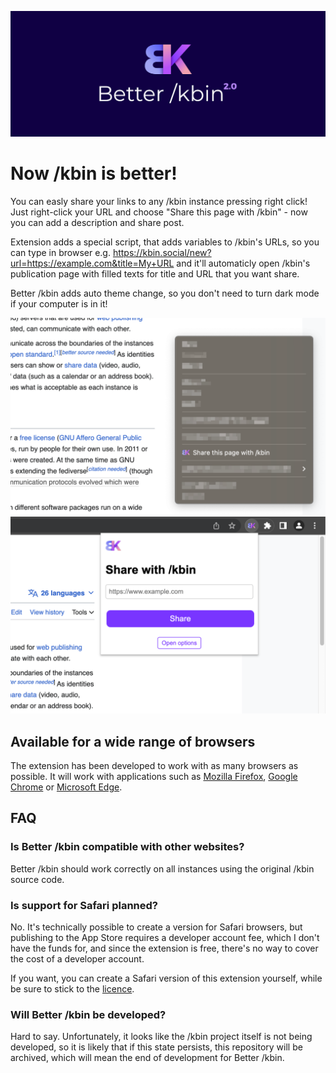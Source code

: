 ![Better /kbin](https://github.com/MStankiewiczOfficial/BetterKbin/blob/main/img/promo.png?raw=true)

# Now /kbin is better!

You can easly share your links to any /kbin instance pressing right click! Just right-click your URL and choose "Share this page with /kbin" - now you can add a description and share post.

Extension adds a special script, that adds variables to /kbin's URLs, so you can type in browser e.g. https://kbin.social/new?url=https://example.com&title=My+URL and it'll automaticly open /kbin's publication page with filled texts for title and URL that you want share.

Better /kbin adds auto theme change, so you don't need to turn dark mode if your computer is in it!

![](https://github.com/MStankiewiczOfficial/BetterKbin/blob/main/img/screen1.png?raw=true)
![](https://github.com/MStankiewiczOfficial/BetterKbin/blob/main/img/screen2.png?raw=true)

## Available for a wide range of browsers
The extension has been developed to work with as many browsers as possible. It will work with applications such as [Mozilla Firefox](https://addons.mozilla.org/pl/firefox/addon/better-kbin/), [Google Chrome](https://chromewebstore.google.com/detail/better-kbin/lhjckkbpebkjgjmlcladdmcabkgkffkp) or [Microsoft Edge](https://microsoftedge.microsoft.com/addons/detail/better-kbin/ackoiabiafbmmeknggaoaicibeejbkfl).

## FAQ

### Is Better /kbin compatible with other websites?
Better /kbin should work correctly on all instances using the original /kbin source code.

### Is support for Safari planned?
No. It's technically possible to create a version for Safari browsers, but publishing to the App Store requires a developer account fee, which I don't have the funds for, and since the extension is free, there's no way to cover the cost of a developer account.

If you want, you can create a Safari version of this extension yourself, while be sure to stick to the [licence](https://github.com/MStankiewiczOfficial/BetterKbin/blob/main/LICENSE).

### Will Better /kbin be developed?
Hard to say. Unfortunately, it looks like the /kbin project itself is not being developed, so it is likely that if this state persists, this repository will be archived, which will mean the end of development for Better /kbin.